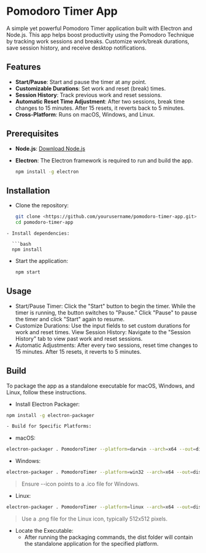 # Pomodoro Timer App

A simple yet powerful Pomodoro Timer application built with Electron and Node.js. This app helps boost productivity using the Pomodoro Technique by tracking work sessions and breaks. Customize work/break durations, save session history, and receive desktop notifications.

## Features

- **Start/Pause**: Start and pause the timer at any point.
- **Customizable Durations**: Set work and reset (break) times.
- **Session History**: Track previous work and reset sessions.
- **Automatic Reset Time Adjustment**: After two sessions, break time changes to 15 minutes. After 15 resets, it reverts back to 5 minutes.
- **Cross-Platform**: Runs on macOS, Windows, and Linux.

## Prerequisites

- **Node.js**: [Download Node.js](https://nodejs.org/)
- **Electron**: The Electron framework is required to run and build the app.

  ```bash
  npm install -g electron
  ```

## Installation

- Clone the repository:

  ```bash
  git clone <https://github.com/yourusername/pomodoro-timer-app.git>
  cd pomodoro-timer-app
  ```

````
- Install dependencies:

  ```bash
  npm install
````

- Start the application:

  ```bash
  npm start
  ```

## Usage

- Start/Pause Timer: Click the "Start" button to begin the timer. While the timer is running, the button switches to "Pause." Click "Pause" to pause the timer and click "Start" again to resume.
- Customize Durations: Use the input fields to set custom durations for work and reset times.
  View Session History: Navigate to the "Session History" tab to view past work and reset sessions.
- Automatic Adjustments: After every two sessions, reset time changes to 15 minutes. After 15 resets, it reverts to 5 minutes.

## Build

To package the app as a standalone executable for macOS, Windows, and Linux, follow these instructions.

- Install Electron Packager:

```bash
npm install -g electron-packager

- Build for Specific Platforms:
```

- macOS:

```bash
electron-packager . PomodoroTimer --platform=darwin --arch=x64 --out=dist --overwrite --icon=path/to/icon.icns
```

- Windows:

```bash
electron-packager . PomodoroTimer --platform=win32 --arch=x64 --out=dist --overwrite --icon=path/to/icon.ico
```

> Ensure --icon points to a .ico file for Windows.

- Linux:

```bash
electron-packager . PomodoroTimer --platform=linux --arch=x64 --out=dist --overwrite --icon=path/to/icon.png
```

> Use a .png file for the Linux icon, typically 512x512 pixels.

- Locate the Executable:
  - After running the packaging commands, the dist folder will contain the standalone application for the specified platform.

